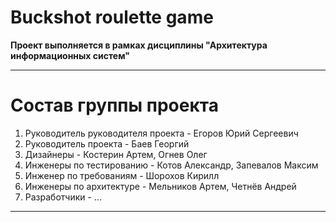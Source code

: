 **Buckshot roulette game**
=
**Проект выполняется в рамках дисциплины "Архитектура информационных систем"**
***
Состав группы проекта
===
1. Руководитель руководителя проекта - Егоров Юрий Сергеевич
2. Руководитель проекта - Баев Георгий
3. Дизайнеры - Костерин Артем, Огнев Олег
4. Инженеры по тестированию - Котов Александр, Запевалов Максим
5. Инженер по требованиям - Шорохов Кирилл
6. Инженеры по архитектуре - Мельников Артем, Четнёв Андрей
7. Разработчики - ... 
***